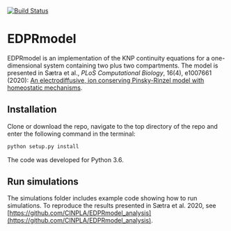 [![Build Status](https://app.travis-ci.com/CINPLA/EDPRmodel.svg?branch=master)](https://app.travis-ci.com/CINPLA/EDPRmodel)

# EDPRmodel

EDPRmodel is an implementation of the KNP continuity equations for a
one-dimensional system containing two plus two compartments.
The model is presented in Sætra et al., *PLoS Computational Biology*, 16(4), e1007661 (2020): [An electrodiffusive, ion conserving Pinsky-Rinzel model with homeostatic mechanisms](https://doi.org/10.1371/journal.pcbi.1007661
).

## Installation 

Clone or download the repo, navigate to the top directory of the repo and enter the following
command in the terminal: 
```bash
python setup.py install
```
The code was developed for Python 3.6.

## Run simulations

The simulations folder includes example code showing how to run simulations. 
To reproduce the results presented in Sætra et al. 2020, see 
[https://github.com/CINPLA/EDPRmodel_analysis](https://github.com/CINPLA/EDPRmodel_analysis).

